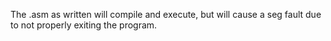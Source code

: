 The .asm as written will compile and execute, but will cause a seg fault due to not properly exiting the program.
